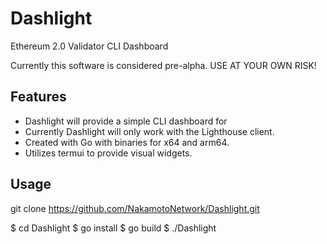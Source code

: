 # Dashlight
Ethereum 2.0 Validator CLI Dashboard

Currently this software is considered pre-alpha.
USE AT YOUR OWN RISK!

## Features

- Dashlight will provide a simple CLI dashboard for 
- Currently Dashlight will only work with the Lighthouse client.
- Created with Go with binaries for x64 and arm64.
- Utilizes termui to provide visual widgets.

## Usage

git clone https://github.com/NakamotoNetwork/Dashlight.git

$ cd Dashlight
$ go install
$ go build
$ ./Dashlight